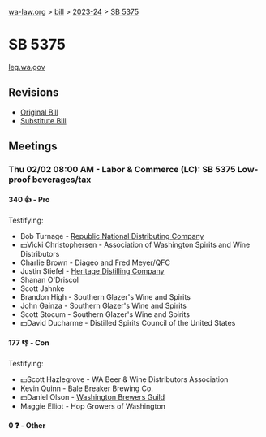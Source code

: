 [wa-law.org](/) > [bill](/bill/) > [2023-24](/bill/2023-24/) > [SB 5375](/bill/2023-24/sb/5375/)

# SB 5375
[leg.wa.gov](https://app.leg.wa.gov/billsummary?BillNumber=5375&Year=2023&Initiative=false)

## Revisions
* [Original Bill](1/)
* [Substitute Bill](S/)

## Meetings
### Thu 02/02 08:00 AM - Labor & Commerce (LC): SB 5375 Low-proof beverages/tax
#### 340 👍 - Pro
Testifying:
* Bob Turnage - [Republic National Distributing Company](/org/republic_national_distributing_company/)
* 💵Vicki Christophersen - Association of Washington Spirits and Wine Distributors
* Charlie Brown - Diageo and Fred Meyer/QFC
* Justin Stiefel - [Heritage Distilling Company](/org/heritage_distilling_company/)
* Shanan O'Driscol
* Scott Jahnke
* Brandon High - Southern Glazer's Wine and Spirits
* John Gainza - Southern Glazer's Wine and Spirits
* Scott Stocum - Southern Glazer's Wine and Spirits
* 💵David Ducharme - Distilled Spirits Council of the United States

#### 177 👎 - Con
Testifying:
* 💵Scott Hazlegrove - WA Beer & Wine Distributors Association
* Kevin Quinn - Bale Breaker Brewing Co.
* 💵Daniel Olson - [Washington Brewers Guild](/org/washington_brewers_guild/)
* Maggie Elliot - Hop Growers of Washington

#### 0 ❓ - Other
